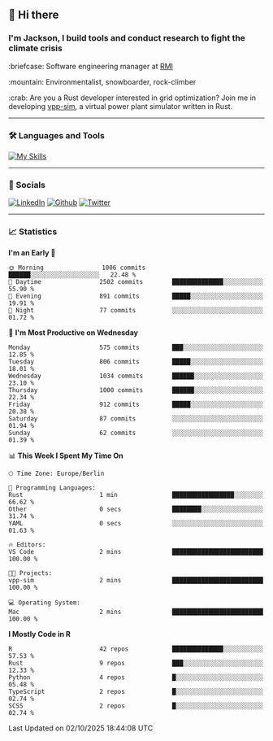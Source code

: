 ## :wave: Hi there
### I'm Jackson, I build tools and conduct research to fight the climate crisis
<p> :briefcase: Software engineering manager at <a href="https://rmi.org/" alt="RMI">RMI</a></p>
<p> :mountain: Environmentalist, snowboarder, rock-climber</p>
<p> :crab: Are you a Rust developer interested in grid optimization? Join me in developing <a href="https://github.com/jdhoffa/vpp-sim" alt="vpp-sim">vpp-sim</a>, a virtual power plant simulator written in Rust.</p>

---

### :hammer_and_wrench: Languages and Tools

[![My Skills](https://skillicons.dev/icons?i=r,python,rust,docker,js,ts,neovim,azure,postgresql,react,html,css&perline=6&theme=dark)](https://skillicons.dev)

---

### :iphone: Socials

[![LinkedIn](https://skillicons.dev/icons?i=linkedin&theme=dark)](https://www.linkedin.com/in/jackson-hoffart/) 
[![Github](https://skillicons.dev/icons?i=github&theme=dark)](https://github.com/jdhoffa) 
[![Twitter](https://skillicons.dev/icons?i=twitter&theme=dark)](https://twitter.com/jdhoffart) 

---

### :chart_with_upwards_trend: Statistics

 
<!--START_SECTION:waka-->
**I'm an Early 🐤** 

```text
🌞 Morning                1006 commits        ██████░░░░░░░░░░░░░░░░░░░   22.48 % 
🌆 Daytime                2502 commits        ██████████████░░░░░░░░░░░   55.90 % 
🌃 Evening                891 commits         █████░░░░░░░░░░░░░░░░░░░░   19.91 % 
🌙 Night                  77 commits          ░░░░░░░░░░░░░░░░░░░░░░░░░   01.72 % 
```
📅 **I'm Most Productive on Wednesday** 

```text
Monday                   575 commits         ███░░░░░░░░░░░░░░░░░░░░░░   12.85 % 
Tuesday                  806 commits         █████░░░░░░░░░░░░░░░░░░░░   18.01 % 
Wednesday                1034 commits        ██████░░░░░░░░░░░░░░░░░░░   23.10 % 
Thursday                 1000 commits        ██████░░░░░░░░░░░░░░░░░░░   22.34 % 
Friday                   912 commits         █████░░░░░░░░░░░░░░░░░░░░   20.38 % 
Saturday                 87 commits          ░░░░░░░░░░░░░░░░░░░░░░░░░   01.94 % 
Sunday                   62 commits          ░░░░░░░░░░░░░░░░░░░░░░░░░   01.39 % 
```


📊 **This Week I Spent My Time On** 

```text
🕑︎ Time Zone: Europe/Berlin

💬 Programming Languages: 
Rust                     1 min               █████████████████░░░░░░░░   66.62 % 
Other                    0 secs              ████████░░░░░░░░░░░░░░░░░   31.74 % 
YAML                     0 secs              ░░░░░░░░░░░░░░░░░░░░░░░░░   01.63 % 

🔥 Editors: 
VS Code                  2 mins              █████████████████████████   100.00 % 

🐱‍💻 Projects: 
vpp-sim                  2 mins              █████████████████████████   100.00 % 

💻 Operating System: 
Mac                      2 mins              █████████████████████████   100.00 % 
```

**I Mostly Code in R** 

```text
R                        42 repos            ██████████████░░░░░░░░░░░   57.53 % 
Rust                     9 repos             ███░░░░░░░░░░░░░░░░░░░░░░   12.33 % 
Python                   4 repos             █░░░░░░░░░░░░░░░░░░░░░░░░   05.48 % 
TypeScript               2 repos             █░░░░░░░░░░░░░░░░░░░░░░░░   02.74 % 
SCSS                     2 repos             █░░░░░░░░░░░░░░░░░░░░░░░░   02.74 % 
```




 Last Updated on 02/10/2025 18:44:08 UTC
<!--END_SECTION:waka-->

